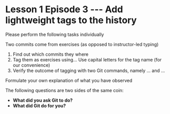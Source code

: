 
# Lesson 1 Episode 3 --- Add lightweight tags to the history
Please perform the following tasks individually

Two commits come from exercises (as opposed to instructor-led typing)
1. Find out which commits they where
2. Tag them as exercises using...
    Use capital letters for the tag name (for our convenience)
3. Verify the outcome of tagging with two Git commands, namely ... and ...

Formulate your own explanation of what you have observed

The following questions are two sides of the same coin:
* **What did you ask Git to do?**
* **What did Git do for you?**
